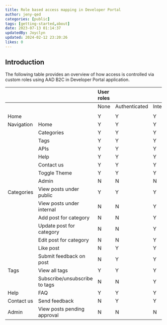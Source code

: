 ```yaml
---
title: Role based access mapping in Developer Portal
author: jeny-qed
categories: [public]
tags: [getting-started,about]
date: 2023-07-13 01:14:37 
updatedBy: Joyclyn
updated: 2024-02-12 23:20:26 
likes: 0
---
```


## Introduction
The following table provides an overview of how access is controlled via custom roles using AAD B2C in Developer Portal application. 


| | |User roles| | | | |
|:----|:----|:----|:----|:----|:----|:----|
| | |None|Authenticated|Internal|Moderator_general|Administrator|
| | | | | | | |
|Home| |Y|Y|Y|Y|Y|
|Navigation|Home|Y|Y|Y|Y|Y||
| |Categories|Y|Y|Y|Y|Y|
| |Tags|Y|Y|Y|Y|Y|
| |APIs|Y|Y|Y|Y|Y|
| |Help|Y|Y|Y|Y|Y|
| |Contact us|Y|Y|Y|Y|Y|
| |Toggle Theme|Y|Y|Y|Y|Y|
| |Admin|N|N|N|N|Y|
|Categories|View posts under public|Y|Y|Y|Y|Y|
| |View posts under internal|N|N|Y|Y|Y|
||Add post for category|N|N|Y|Y|Y|
| |Update post for category|N|N|Y|Y|Y|
| |Edit post for category|N|N |Y|Y|Y|
| |Like post|N|Y|Y|Y|Y|
| |Submit feedback on post|N|Y|Y|Y|Y|
|Tags|View all tags|Y|Y|Y|Y|Y|
| |Subscribe/unsubscribe to tags|N|N|Y|Y|Y|
|Help|FAQ|Y|Y|Y|Y|Y|
|Contact us|Send feedback|N|Y|Y|Y|Y|
|Admin|View posts pending approval|N|N|N|N|Y|